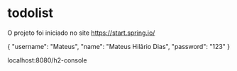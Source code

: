 # todolist

O projeto foi iniciado no site https://start.spring.io/


{
    "username": "Mateus",
    "name": "Mateus Hilãrio Dias",
    "password":  "123"
}

localhost:8080/h2-console